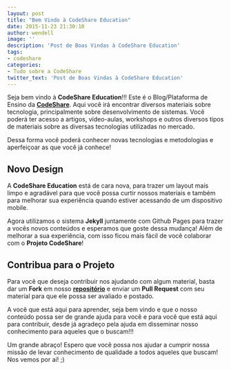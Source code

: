 ```yaml
---
layout: post
title: "Bem Vindo à CodeShare Education"
date: 2015-11-23 21:30:10
author: wendell
image: ''
description: 'Post de Boas Vindas à CodeShare Education'
tags:
- codeshare
categories:
- Tudo sobre a CodeShare
twitter_text: 'Post de Boas Vindas à CodeShare Education'
---
```


Seja bem vindo à **CodeShare Education**!!! Este é o Blog/Plataforma de Ensino da **[CodeShare](http://codeshare.com.br)**. Aqui você irá encontrar diversos materiais sobre tecnologia, principalmente sobre desenvolvimento de sistemas. Você poderá ter acesso a artigos, vídeo-aulas, workshops e outros diversos tipos de materiais sobre as diversas tecnologias utilizadas no mercado.

Dessa forma você poderá conhecer novas tecnologias e metodologias e aperfeiçoar as que você já conhece!

## Novo Design

A **CodeShare Education** está de cara nova, para trazer um layout mais limpo e agradável para que você possa curtir nossos materiais e também para melhorar sua experiência quando estiver acessando de um dispositivo mobile.

Agora utilizamos o sistema **Jekyll** juntamente com Github Pages para trazer a vocês novos conteúdos e esperamos que goste dessa mudança! Além de melhorar a sua experiência, com isso ficou mais fácil de você colaborar com o **Projeto CodeShare**!

## Contribua para o Projeto

Para você que deseja contribuir nos ajudando com algum material, basta dar um **Fork** em nosso **[repositório](https://github.com/CodeShareEducation/codeshare.com.br)** e enviar um **Pull Request** com seu material para que ele possa ser avaliado e postado.

A você que está aqui para aprender, seja bem vindo e que o nosso conteúdo possa ser de grande ajuda para você e para você que está aqui para contribuir, desde já agradeço pela ajuda em disseminar nosso conhecimento para aqueles que o buscam!!!

Um grande abraço! Espero que você possa nos ajudar a cumprir nossa missão de levar conhecimento de qualidade a todos aqueles que buscam! Nos vemos por aí! ;)
